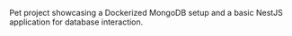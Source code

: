 Pet project showcasing a Dockerized MongoDB setup and a basic NestJS application for database interaction.
